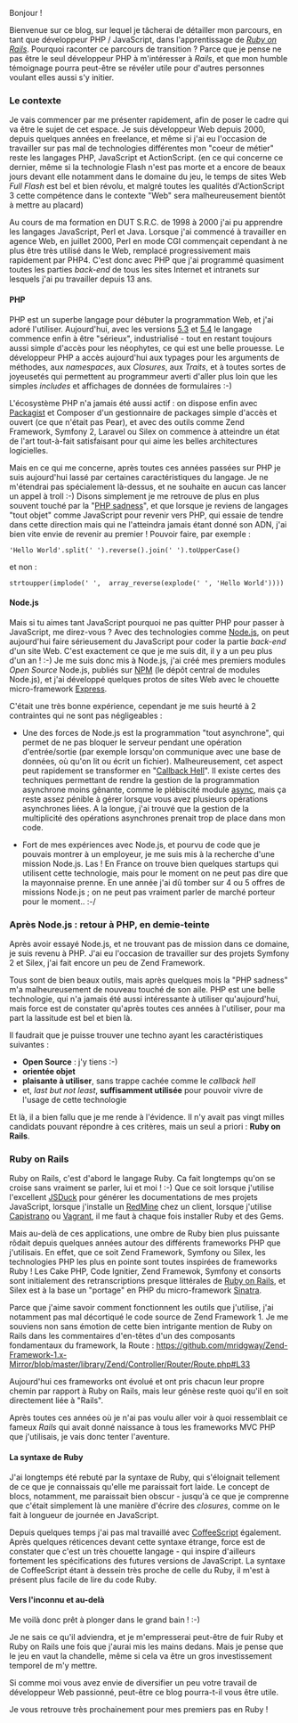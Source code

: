Bonjour !

Bienvenue sur ce blog, sur lequel je tâcherai de détailler mon parcours, en tant que développeur PHP / JavaScript, dans l'apprentissage de *[Ruby on Rails](http://rubyonrails.org)*.
Pourquoi raconter ce parcours de transition ? Parce que je pense ne pas être le seul développeur PHP à m'intéresser à _Rails_, et que mon humble témoignage pourra peut-être se révéler utile pour d'autres personnes voulant elles aussi s'y initier.


### Le contexte


Je vais commencer par me présenter rapidement, afin de poser le cadre qui va être le sujet de cet espace.
Je suis développeur Web depuis 2000, depuis quelques années en freelance, et même si j'ai eu l'occasion de travailler sur pas mal de technologies différentes mon "coeur de métier" reste les langages PHP, JavaScript et ActionScript.
(en ce qui concerne ce dernier, même si la technologie Flash n'est pas morte et a encore de beaux jours devant elle notamment dans le domaine du jeu, le temps de sites Web _Full Flash_ est bel et bien révolu, et malgré toutes les qualités d'ActionScript 3 cette compétence dans le contexte "Web" sera malheureusement bientôt à mettre au placard)

Au cours de ma formation en DUT S.R.C. de 1998 à 2000 j'ai pu apprendre les langages JavaScript, Perl et Java.
Lorsque j'ai commencé à travailler en agence Web, en juillet 2000, Perl en mode CGI commençait cependant à ne plus être très utilisé dans le Web, remplacé progressivement mais rapidement par PHP4.
C'est donc avec PHP que j'ai programmé quasiment toutes les parties _back-end_ de tous les sites Internet et intranets sur lesquels j'ai pu travailler depuis 13 ans.


#### PHP


PHP est un superbe langage pour débuter la programmation Web, et j'ai adoré l'utiliser.
Aujourd'hui, avec les versions [5.3](http://php.net/manual/fr/migration53.new-features.php) et [5.4](http://php.net/manual/fr/migration54.new-features.php) le langage commence enfin à être "sérieux", industrialisé - tout en restant toujours aussi simple d'accès pour les néophytes, ce qui est une belle prouesse.
Le développeur PHP a accès aujourd'hui aux typages pour les arguments de méthodes, aux _namespaces_, aux _Closures_, aux _Traits_, et à toutes sortes de joyeusetés qui permettent au programmeur averti d'aller plus loin que les simples _includes_ et affichages de données de formulaires :-)

L'écosystème PHP n'a jamais été aussi actif : on dispose enfin avec [Packagist](https://packagist.org/) et Composer d'un gestionnaire de packages simple d'accès et ouvert (ce que n'était pas Pear), et avec des outils comme Zend Framework, Symfony 2, Laravel ou Silex on commence à atteindre un état de l'art tout-à-fait satisfaisant pour qui aime les belles architectures logicielles.

Mais en ce qui me concerne, après toutes ces années passées sur PHP je suis aujourd'hui lassé par certaines caractéristiques du langage. Je ne m'étendrai pas spécialement là-dessus, et ne souhaite en aucun cas lancer un appel à troll :-)
Disons simplement je me retrouve de plus en plus souvent touché par la "[PHP sadness](http://phpsadness.com/)", et que lorsque je reviens de langages "tout objet" comme JavaScript pour revenir vers PHP, qui essaie de tendre dans cette direction mais qui ne l'atteindra jamais étant donné son ADN, j'ai bien vite envie de revenir au premier !
Pouvoir faire, par exemple :

<pre><code class="language-javascript">'Hello World'.split(' ').reverse().join(' ').toUpperCase()</code></pre>

et non :

<pre><code class="language-php">strtoupper(implode(' ',  array_reverse(explode(' ', 'Hello World')))) </code></pre>


#### Node.js


Mais si tu aimes tant JavaScript pourquoi ne pas quitter PHP pour passer à JavaScript, me direz-vous ? Avec des technologies comme [Node.js](http://nodejs.org/), on peut aujourd'hui faire sérieusement du JavaScript pour coder la partie _back-end_ d'un site Web.
C'est exactement ce que je me suis dit, il y a un peu plus d'un an ! :-) Je me suis donc mis à Node.js, j'ai créé mes premiers modules _Open Source_ Node.js, publiés sur [NPM](https://npmjs.org/) (le dépôt central de modules Node.js), et j'ai développé quelques protos de sites Web avec le chouette micro-framework [Express](http://expressjs.com/guide.html).

C'était une très bonne expérience, cependant je me suis heurté à 2 contraintes qui ne sont pas négligeables :

- Une des forces de Node.js est la programmation "tout asynchrone", qui permet de ne pas bloquer le serveur pendant une opération d'entrée/sortie (par exemple lorsqu'on communique avec une base de données, où qu'on lit ou écrit un fichier).
  Malheureusement, cet aspect peut rapidement se transformer en "[Callback Hell](http://callbackhell.com/)". Il existe certes des techniques permettant de rendre la gestion de la programmation asynchrone moins gênante, comme le plébiscité module [async](https://github.com/caolan/async), mais ça reste assez pénible à gérer lorsque vous avez plusieurs opérations asynchrones liées.
  A la longue, j'ai trouvé que la gestion de la multiplicité des opérations asynchrones prenait trop de place dans mon code.

- Fort de mes expériences avec Node.js, et pourvu de code que je pouvais montrer à un employeur, je me suis mis à la recherche d'une mission Node.js.
  Las ! En France on trouve bien quelques startups qui utilisent cette technologie, mais pour le moment on ne peut pas dire que la mayonnaise prenne. En une année j'ai dû tomber sur 4 ou 5 offres de missions Node.js ; on ne peut pas vraiment parler de marché porteur pour le moment.. :-/


### Après Node.js : retour à PHP, en demie-teinte


Après avoir essayé Node.js, et ne trouvant pas de mission dans ce domaine, je suis revenu à PHP. J'ai eu l'occasion de travailler sur des projets Symfony 2 et Silex, j'ai fait encore un peu de Zend Framework.

Tous sont de bien beaux outils, mais après quelques mois la "PHP sadness" m'a malheureusement de nouveau touché de son aile.
PHP est une belle technologie, qui n'a jamais été aussi intéressante à utiliser qu'aujourd'hui, mais force est de constater qu'après toutes ces années à l'utiliser, pour ma part la lassitude est bel et bien là.

Il faudrait que je puisse trouver une techno ayant les caractéristiques suivantes :

- **Open Source** : j'y tiens :-)
- **orientée objet**
- **plaisante à utiliser**, sans trappe cachée comme le _callback hell_
- et, *last but not least*, **suffisamment utilisée** pour pouvoir vivre de l'usage de cette technologie

Et là, il a bien fallu que je me rende à l'évidence. Il n'y avait pas vingt milles candidats pouvant répondre à ces critères, mais un seul a priori : **Ruby on Rails**.


### Ruby on Rails

Ruby on Rails, c'est d'abord le langage Ruby. Ca fait longtemps qu'on se croise sans vraiment se parler, lui et moi ! :-)
Que ce soit lorsque j'utilise l'excellent [JSDuck](https://github.com/senchalabs/jsduck) pour générer les documentations de mes projets JavaScript, lorsque j'installe un [RedMine](http://www.redmine.org/) chez un client, lorsque j'utilise [Capistrano](www.capistranorb.com) ou [Vagrant](http://www.vagrantup.com/), il me faut à chaque fois installer Ruby et des Gems.

Mais au-delà de ces applications, une ombre de Ruby bien plus puissante rôdait depuis quelques années autour des différents frameworks PHP que j'utilisais. En effet, que ce soit Zend Framework, Symfony ou Silex, les technologies PHP les plus en pointe sont toutes inspirées de frameworks Ruby !
Les Cake PHP, Code Ignitier, Zend Framewok, Symfony et consorts sont initialement des retranscriptions presque littérales de [Ruby on Rails](rubyonrails.org), et Silex est à la base un "portage" en PHP du micro-framework [Sinatra](http://www.sinatrarb.com/).

Parce que j'aime savoir comment fonctionnent les outils que j'utilise, j'ai notamment pas mal décortiqué le code source de Zend Framework 1. Je me souviens non sans émotion de cette bien intrigante mention de Ruby on Rails dans les commentaires d'en-têtes d'un des composants fondamentaux du framework, la Route : https://github.com/mridgway/Zend-Framework-1.x-Mirror/blob/master/library/Zend/Controller/Router/Route.php#L33

Aujourd'hui ces frameworks ont évolué et ont pris chacun leur propre chemin par rapport à Ruby on Rails, mais leur génèse reste quoi qu'il en soit directement liée à "Rails".

Après toutes ces années où je n'ai pas voulu aller voir à quoi ressemblait ce fameux _Rails_ qui avait donné naissance à tous les frameworks MVC PHP que j'utilisais, je vais donc tenter l'aventure.

#### La syntaxe de Ruby

J'ai longtemps été rebuté par la syntaxe de Ruby, qui s'éloignait tellement de ce que je connaissais qu'elle me paraissait fort laide.
Le concept de blocs, notamment, me paraissait bien obscur -  jusqu'à ce que je comprenne que c'était simplement là une manière d'écrire des _closures_, comme on le fait à longueur de journée en JavaScript.

Depuis quelques temps j'ai pas mal travaillé avec [CoffeeScript](http://coffeescript.org/) également. Après quelques réticences devant cette syntaxe étrange, force est de constater que c'est un très chouette langage - qui inspire d'ailleurs fortement les spécifications des futures versions de JavaScript.
La syntaxe de CoffeeScript étant à dessein très proche de celle du Ruby, il m'est à présent plus facile de lire du code Ruby.

#### Vers l'inconnu et au-delà

Me voilà donc prêt à plonger dans le grand bain ! :-)

Je ne sais ce qu'il adviendra, et je m'empresserai peut-être de fuir Ruby et Ruby on Rails une fois que j'aurai mis les mains dedans. Mais je pense que le jeu en vaut la chandelle, même si cela va être un gros investissement temporel de m'y mettre.

Si comme moi vous avez envie de diversifier un peu votre travail de développeur Web passionné, peut-être ce blog pourra-t-il vous être utile.

Je vous retrouve très prochainement pour mes premiers pas en Ruby !